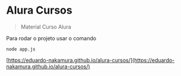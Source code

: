 # Alura Cursos

> Material Curso Alura

Para rodar o projeto usar o comando

```
node app.js
```
[https://eduardo-nakamura.github.io/alura-cursos/](https://eduardo-nakamura.github.io/alura-cursos/)